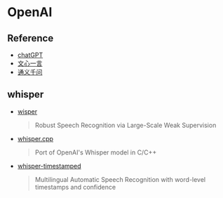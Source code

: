 # OpenAI

## Reference
    
- [chatGPT](chat.openai.com)
- [文心一言](https://yiyan.baidu.com/)
- [通义千问](https://tongyi.aliyun.com/)

## whisper

- [wisper](https://github.com/openai/whisper)
    > Robust Speech Recognition via Large-Scale Weak Supervision
- [whisper.cpp](https://github.com/ggerganov/whisper.cpp)
    > Port of OpenAI's Whisper model in C/C++
- [whisper-timestamped](https://github.com/linto-ai/whisper-timestamped)
    > Multilingual Automatic Speech Recognition with word-level timestamps and confidence